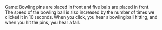Game: Bowling pins are placed in front and five balls are placed in front. 
The speed of the bowling ball is also increased by the number of times we clicked it in 10 seconds. 
When you click, you hear a bowling ball hitting, and when you hit the pins, you hear a fall.
